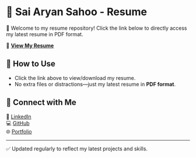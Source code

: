 # 📄 Sai Aryan Sahoo - Resume

🚀 Welcome to my resume repository! Click the link below to directly access my latest resume in PDF format.

📌 **[View My Resume](https://github.com/saiaryansahoo/SaiAryanSahoo-Resume/blob/main/SaiAryanSahoo_FullStack_Resume.pdf)**  

## 🔹 How to Use  
- Click the link above to view/download my resume.  
- No extra files or distractions—just my latest resume in **PDF format**.  

## 🔹 Connect with Me  
🔗 [LinkedIn](https://www.linkedin.com/in/saiaryansahoo/)  
💻 [GitHub](https://github.com/saiaryansahoo)  
🌐 [Portfolio](https://aryansahoo.me/)  

---
✅ Updated regularly to reflect my latest projects and skills.
